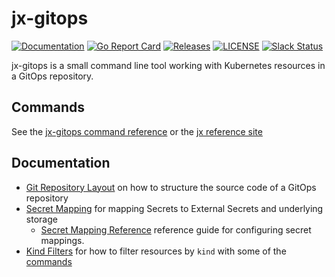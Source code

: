 # jx-gitops

[![Documentation](https://godoc.org/github.com/jenkins-x-plugins/jx-gitops?status.svg)](https://pkg.go.dev/mod/github.com/jenkins-x-plugins/jx-gitops)
[![Go Report Card](https://goreportcard.com/badge/github.com/jenkins-x-plugins/jx-gitops)](https://goreportcard.com/report/github.com/jenkins-x-plugins/jx-gitops)
[![Releases](https://img.shields.io/github/release-pre/jenkins-x/jx-gitops.svg)](https://github.com/jenkins-x-plugins/jx-gitops/releases)
[![LICENSE](https://img.shields.io/github/license/jenkins-x/jx-gitops.svg)](https://github.com/jenkins-x-plugins/jx-gitops/blob/master/LICENSE)
[![Slack Status](https://img.shields.io/badge/slack-join_chat-white.svg?logo=slack&style=social)](https://slack.k8s.io/)

jx-gitops is a small command line tool working with Kubernetes resources in a GitOps repository.

## Commands

See the [jx-gitops command reference](docs/cmd/jx-gitops.md#see-also) or the [jx reference site](https://jenkins-x.io/v3/develop/reference/jx/gitops/)

## Documentation

* [Git Repository Layout](docs/git_layout.md) on how to structure the source code of a GitOps repository
* [Secret Mapping](docs/secret_mapping.md) for mapping Secrets to External Secrets and underlying storage
    * [Secret Mapping Reference](docs/config.md) reference guide for configuring secret mappings.
* [Kind Filters](docs/kind_filters.md) for how to filter resources by `kind` with some of the [commands](docs/cmd/jx-gitops.md)   
